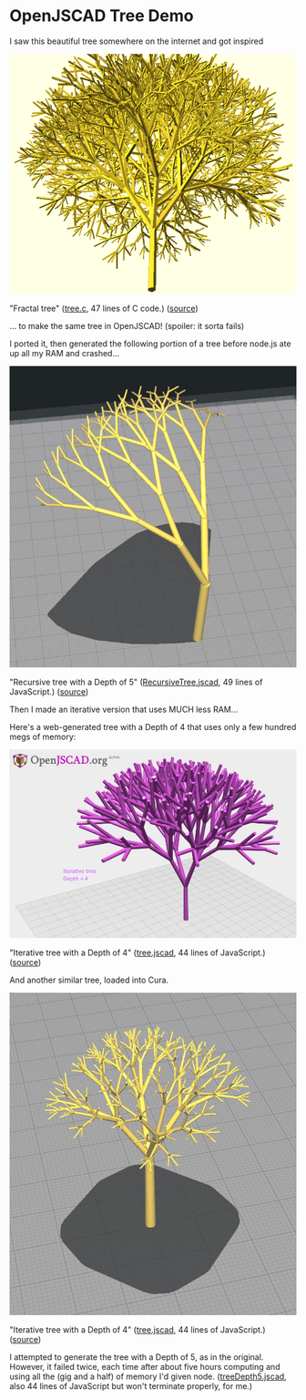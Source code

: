 # OpenJSCAD Tree Demo #

I saw this beautiful tree somewhere on the internet and got inspired

!["Fractal tree"](images/fractaltree.png)

"Fractal tree" ([tree.c](https://github.com/smcameron/opencscad/blob/master/tree.c "tree.c"), 47 lines of C code.) ([source](http://smcameron.github.io/opencscad/ "source"))

... to make the same tree in OpenJSCAD! (spoiler: it sorta fails)

I ported it, then generated the following portion of a tree before node.js ate up all my RAM and crashed...

!["Recursive tree attempt"](images/RecursiveTree.jscad.JPG)

"Recursive tree with a Depth of 5" ([RecursiveTree.jscad](RecursiveTree.jscad "RecursiveTree.jscad"), 49 lines of JavaScript.) ([source](RecursiveTree.stl "source"))

Then I made an iterative version that uses MUCH less RAM... 

Here's a web-generated tree with a Depth of 4 that uses only a few hundred megs of memory:

!["Iterative tree with a Depth of 4"](images/tree-web.JPG)

"Iterative tree with a Depth of 4" ([tree.jscad](tree.jscad "tree.jscad"), 44 lines of JavaScript.) ([source](tree-web.stl "source"))

And another similar tree, loaded into Cura.

!["Iterative tree with a Depth of 4"](images/tree.jscad.JPG)

"Iterative tree with a Depth of 4" ([tree.jscad](tree.jscad "tree.jscad"), 44 lines of JavaScript.) ([source](tree.jscad.stl "source"))

I attempted to generate the tree with a Depth of 5, as in the original. However, it failed twice, each time after about five hours computing and using all the (gig and a half) of memory I'd given node. 
([treeDepth5.jscad](treeDepth5.jscad "treeDepth5.jscad"), also 44 lines of JavaScript but won't terminate properly, for me.)

